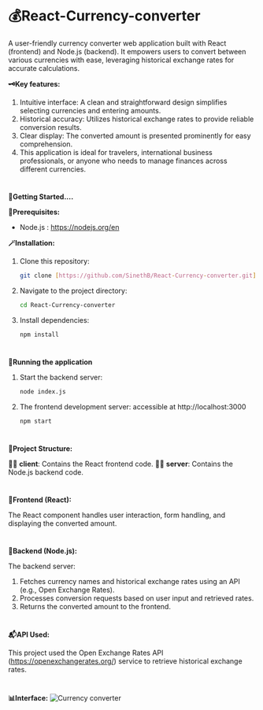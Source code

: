 # 💰React-Currency-converter

A user-friendly currency converter web application built with React (frontend) and Node.js (backend). It empowers users to convert between various currencies with ease, leveraging historical exchange rates for accurate calculations.

**🗝️Key features:**

1. Intuitive interface: A clean and straightforward design simplifies selecting currencies and entering amounts.
2. Historical accuracy: Utilizes historical exchange rates to provide reliable conversion results.
3. Clear display: The converted amount is presented prominently for easy comprehension.
4. This application is ideal for travelers, international business professionals, or anyone who needs to manage finances across different currencies.

#
**🚀Getting Started....**

**🥋Prerequisites:**

- Node.js : https://nodejs.org/en

**🪄Installation:**

1. Clone this repository:

   ```bash
   git clone [https://github.com/SinethB/React-Currency-converter.git](https://github.com/SinethB/React-Currency-converter.git)

2. Navigate to the project directory:
   ```bash
   cd React-Currency-converter

3. Install dependencies:
   ```bash
   npm install
   
#
**🏇Running the application**

1. Start the backend server:
   ```bash
   node index.js

2. The frontend development server:
   accessible at http://localhost:3000
    ```bash
   npm start

#
**🩻Project Structure:**

👨‍🌾 **client**: Contains the React frontend code.
👨‍💼 **server**: Contains the Node.js backend code.

#
**💌Frontend (React):**

The React component handles user interaction, form handling, and displaying the converted amount.

#
**📝Backend (Node.js):**

The backend server:

1. Fetches currency names and historical exchange rates using an API (e.g., Open Exchange Rates).
2. Processes conversion requests based on user input and retrieved rates.
3. Returns the converted amount to the frontend.

#
**📬API Used:**

This project used the Open Exchange Rates API (https://openexchangerates.org/) service to retrieve historical exchange rates.

# 
**📊Interface:**
![Currency converter](/images/[interface.png])

